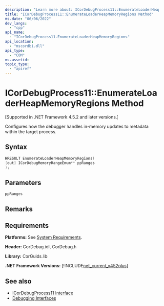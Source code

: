```yaml
---
description: "Learn more about: ICorDebugProcess11::EnumerateLoaderHeapMemoryRegions Method"
title: "ICorDebugProcess11::EnumerateLoaderHeapMemoryRegions Method"
ms.date: "06/06/2022"
dev_langs: 
  - "cpp"
api_name: 
  - "ICorDebugProcess11.EnumerateLoaderHeapMemoryRegions"
api_location: 
  - "mscordbi.dll"
api_type: 
  - "COM"
ms.assetid:
topic_type: 
  - "apiref"
---
```

# ICorDebugProcess11::EnumerateLoaderHeapMemoryRegions Method

[Supported in .NET Framework 4.5.2 and later versions.]  
  
 Configures how the debugger handles in-memory updates to metadata within the target process.  
  
## Syntax  
  
```cpp
HRESULT EnumerateLoaderHeapMemoryRegions(
[out] ICorDebugMemoryRangeEnum** ppRanges
); 
```  
  
## Parameters  

 `ppRanges`  

## Remarks  

## Requirements  

 **Platforms:** See [System Requirements](../../get-started/system-requirements.md).  

 **Header:** CorDebug.idl, CorDebug.h  

 **Library:** CorGuids.lib  

 **.NET Framework Versions:** [!INCLUDE[net_current_v452plus](../../../../includes/net-current-v452plus-md.md)]  

## See also

- [ICorDebugProcess11 Interface](icordebugprocess11-interface.md)
- [Debugging Interfaces](debugging-interfaces.md)
